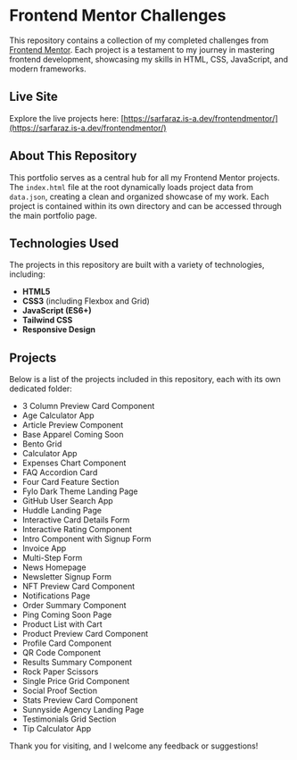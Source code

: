 # Frontend Mentor Challenges

This repository contains a collection of my completed challenges from [Frontend Mentor](https://www.frontendmentor.io). Each project is a testament to my journey in mastering frontend development, showcasing my skills in HTML, CSS, JavaScript, and modern frameworks.

## Live Site

Explore the live projects here: [https://sarfaraz.is-a.dev/frontendmentor/](https://sarfaraz.is-a.dev/frontendmentor/)

## About This Repository

This portfolio serves as a central hub for all my Frontend Mentor projects. The `index.html` file at the root dynamically loads project data from `data.json`, creating a clean and organized showcase of my work. Each project is contained within its own directory and can be accessed through the main portfolio page.

## Technologies Used

The projects in this repository are built with a variety of technologies, including:

*   **HTML5**
*   **CSS3** (including Flexbox and Grid)
*   **JavaScript (ES6+)**
*   **Tailwind CSS**
*   **Responsive Design**

## Projects

Below is a list of the projects included in this repository, each with its own dedicated folder:

*   3 Column Preview Card Component
*   Age Calculator App
*   Article Preview Component
*   Base Apparel Coming Soon
*   Bento Grid
*   Calculator App
*   Expenses Chart Component
*   FAQ Accordion Card
*   Four Card Feature Section
*   Fylo Dark Theme Landing Page
*   GitHub User Search App
*   Huddle Landing Page
*   Interactive Card Details Form
*   Interactive Rating Component
*   Intro Component with Signup Form
*   Invoice App
*   Multi-Step Form
*   News Homepage
*   Newsletter Signup Form
*   NFT Preview Card Component
*   Notifications Page
*   Order Summary Component
*   Ping Coming Soon Page
*   Product List with Cart
*   Product Preview Card Component
*   Profile Card Component
*   QR Code Component
*   Results Summary Component
*   Rock Paper Scissors
*   Single Price Grid Component
*   Social Proof Section
*   Stats Preview Card Component
*   Sunnyside Agency Landing Page
*   Testimonials Grid Section
*   Tip Calculator App

Thank you for visiting, and I welcome any feedback or suggestions!
